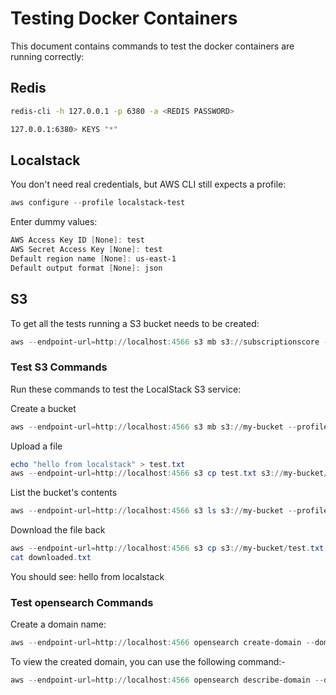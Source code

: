 # Testing Docker Containers
This document contains commands to test the docker containers are running correctly:

## Redis
```bash
redis-cli -h 127.0.0.1 -p 6380 -a <REDIS PASSWORD>

127.0.0.1:6380> KEYS "*"
```

## Localstack

You don't need real credentials, but AWS CLI still expects a profile:

```powershell
aws configure --profile localstack-test
```
Enter dummy values:
```powershell
AWS Access Key ID [None]: test
AWS Secret Access Key [None]: test
Default region name [None]: us-east-1
Default output format [None]: json
```

## S3

To get all the tests running a S3 bucket needs to be created:
```PowerShell
aws --endpoint-url=http://localhost:4566 s3 mb s3://subscriptionscore --profile localstack-test
```

### Test S3 Commands
Run these commands to test the LocalStack S3 service:

Create a bucket
```powershell
aws --endpoint-url=http://localhost:4566 s3 mb s3://my-bucket --profile localstack-test
```
Upload a file
```powershell
echo "hello from localstack" > test.txt
aws --endpoint-url=http://localhost:4566 s3 cp test.txt s3://my-bucket/test.txt --profile localstack-test
```
List the bucket's contents
```powershell
aws --endpoint-url=http://localhost:4566 s3 ls s3://my-bucket --profile localstack-test
```
Download the file back
```powershell
aws --endpoint-url=http://localhost:4566 s3 cp s3://my-bucket/test.txt downloaded.txt --profile localstack-test
cat downloaded.txt
```
You should see: hello from localstack

### Test opensearch Commands
Create a domain name:
```powershell
aws --endpoint-url=http://localhost:4566 opensearch create-domain --domain-name app-search-domain --profile localstack-test
```

To view the created domain, you can use the following command:-
```powershell
aws --endpoint-url=http://localhost:4566 opensearch describe-domain --domain-name app-search-domain --profile localstack-test
```